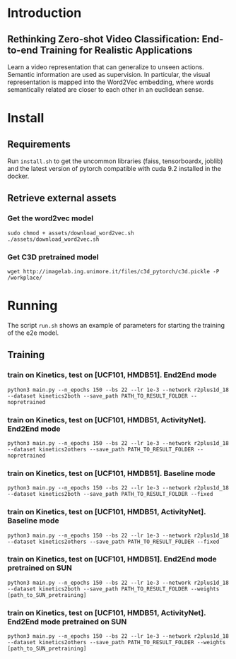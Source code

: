 # Introduction

## Rethinking Zero-shot Video Classification: End-to-end Training for Realistic Applications

Learn a video representation that can generalize to unseen actions. 
Semantic information are used as supervision. In particular, the visual representation is mapped into the Word2Vec embedding, where words semantically related are closer to each other in an euclidean sense.

# Install
## Requirements
Run `install.sh` to get the uncommon libraries (faiss, tensorboardx, joblib) and the latest version of pytorch compatible with cuda 9.2 installed in the docker.

## Retrieve external assets
### Get the word2vec model
```
sudo chmod + assets/download_word2vec.sh
./assets/download_word2vec.sh
```

### Get C3D pretrained model
```
wget http://imagelab.ing.unimore.it/files/c3d_pytorch/c3d.pickle -P /workplace/
```

# Running
The script `run.sh` shows an example of parameters for starting the training of the e2e model.

## Training

### train on Kinetics, test on [UCF101, HMDB51]. End2End mode
```
python3 main.py --n_epochs 150 --bs 22 --lr 1e-3 --network r2plus1d_18 --dataset kinetics2both --save_path PATH_TO_RESULT_FOLDER --nopretrained
```

### train on Kinetics, test on [UCF101, HMDB51, ActivityNet]. End2End mode
```
python3 main.py --n_epochs 150 --bs 22 --lr 1e-3 --network r2plus1d_18 --dataset kinetics2others --save_path PATH_TO_RESULT_FOLDER --nopretrained
```

### train on Kinetics, test on [UCF101, HMDB51]. Baseline mode
```
python3 main.py --n_epochs 150 --bs 22 --lr 1e-3 --network r2plus1d_18 --dataset kinetics2both --save_path PATH_TO_RESULT_FOLDER --fixed  
```

### train on Kinetics, test on [UCF101, HMDB51, ActivityNet]. Baseline mode
```
python3 main.py --n_epochs 150 --bs 22 --lr 1e-3 --network r2plus1d_18 --dataset kinetics2others --save_path PATH_TO_RESULT_FOLDER --fixed  
```

### train on Kinetics, test on [UCF101, HMDB51]. End2End mode pretrained on SUN
```
python3 main.py --n_epochs 150 --bs 22 --lr 1e-3 --network r2plus1d_18 --dataset kinetics2both --save_path PATH_TO_RESULT_FOLDER --weights [path_to_SUN_pretraining]
```

### train on Kinetics, test on [UCF101, HMDB51, ActivityNet]. End2End mode pretrained on SUN
```
python3 main.py --n_epochs 150 --bs 22 --lr 1e-3 --network r2plus1d_18 --dataset kinetics2others --save_path PATH_TO_RESULT_FOLDER --weights [path_to_SUN_pretraining]
```

